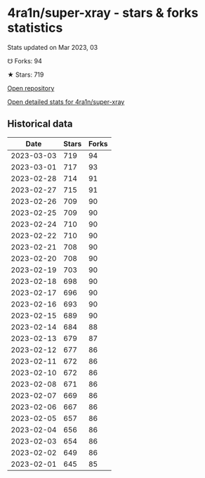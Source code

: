 # 4ra1n/super-xray - stars & forks statistics

Stats updated on Mar 2023, 03

☋ Forks: 94

★ Stars: 719

[Open repository](https://github.com/4ra1n/super-xray)

[Open detailed stats for 4ra1n/super-xray](https://reviewgithub.com/rep/4ra1n/super-xray)

## Historical data
| Date | Stars | Forks |
|------|-------|-------|
| 2023-03-03 | 719 | 94 | 
| 2023-03-01 | 717 | 93 | 
| 2023-02-28 | 714 | 91 | 
| 2023-02-27 | 715 | 91 | 
| 2023-02-26 | 709 | 90 | 
| 2023-02-25 | 709 | 90 | 
| 2023-02-24 | 710 | 90 | 
| 2023-02-22 | 710 | 90 | 
| 2023-02-21 | 708 | 90 | 
| 2023-02-20 | 708 | 90 | 
| 2023-02-19 | 703 | 90 | 
| 2023-02-18 | 698 | 90 | 
| 2023-02-17 | 696 | 90 | 
| 2023-02-16 | 693 | 90 | 
| 2023-02-15 | 689 | 90 | 
| 2023-02-14 | 684 | 88 | 
| 2023-02-13 | 679 | 87 | 
| 2023-02-12 | 677 | 86 | 
| 2023-02-11 | 672 | 86 | 
| 2023-02-10 | 672 | 86 | 
| 2023-02-08 | 671 | 86 | 
| 2023-02-07 | 669 | 86 | 
| 2023-02-06 | 667 | 86 | 
| 2023-02-05 | 657 | 86 | 
| 2023-02-04 | 656 | 86 | 
| 2023-02-03 | 654 | 86 | 
| 2023-02-02 | 649 | 86 | 
| 2023-02-01 | 645 | 85 | 

